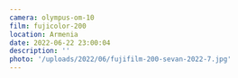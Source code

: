```yaml
---
camera: olympus-om-10
film: fujicolor-200
location: Armenia
date: 2022-06-22 23:00:04
description: ''
photo: '/uploads/2022/06/fujifilm-200-sevan-2022-7.jpg'
---
```

